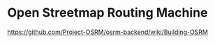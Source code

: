 
Open Streetmap Routing Machine
===========================


https://github.com/Project-OSRM/osrm-backend/wiki/Building-OSRM

